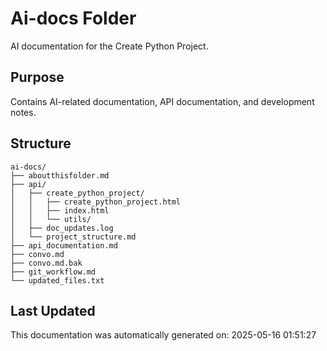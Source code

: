 <!-- filepath: /home/michaelnewham/bin/python_projects/create_python_project/ai-docs/aboutthisfolder.md -->
# Ai-docs Folder

AI documentation for the Create Python Project.

## Purpose

Contains AI-related documentation, API documentation, and development notes.

## Structure

```
ai-docs/
├── aboutthisfolder.md
├── api/
│   ├── create_python_project/
│   │   ├── create_python_project.html
│   │   ├── index.html
│   │   └── utils/
│   ├── doc_updates.log
│   └── project_structure.md
├── api_documentation.md
├── convo.md
├── convo.md.bak
├── git_workflow.md
└── updated_files.txt
```

## Last Updated

This documentation was automatically generated on: 2025-05-16 01:51:27
